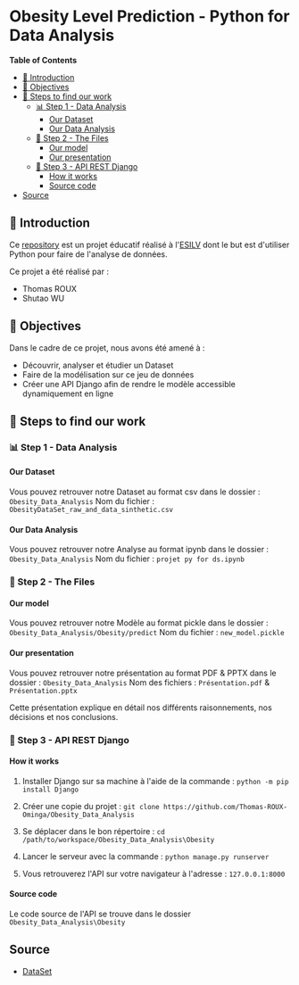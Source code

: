 # Obesity Level Prediction - Python for Data Analysis

<!-- START doctoc generated TOC please keep comment here to allow auto update -->
<!-- DON'T EDIT THIS SECTION, INSTEAD RE-RUN doctoc TO UPDATE -->
**Table of Contents**

- [🐣 Introduction](#-introduction)
- [🎯 Objectives](#-objectives)
- [🔎 Steps to find our work](#-steps-to-find-our-work)
  - [📊 Step 1 - Data Analysis](#-step-1---data-analysis)
    - [Our Dataset](#our-dataset)
    - [Our Data Analysis](#our-data-analysis)
  - [🎁 Step 2 - The Files](#-step-2---the-files)
    - [Our model](#our-model)
    - [Our presentation](#our-presentation)
  - [🦎 Step 3 - API REST Django](#-step-3---api-rest-django)
    - [How it works](#how-it-works)
    - [Source code](#source-code)
- [Source](#source)

<!-- END doctoc generated TOC please keep comment here to allow auto update -->

## 🐣 Introduction

Ce [repository](https://github.com/Thomas-ROUX-Ominga/Obesity_Data_Analysis) est un projet éducatif réalisé à l'[ESILV](https://esilv.fr) dont le but est d'utiliser Python pour faire de l'analyse de données.

Ce projet a été réalisé par :

 * Thomas ROUX
 * Shutao WU

## 🎯 Objectives

Dans le cadre de ce projet, nous avons été amené à :

* Découvrir, analyser et étudier un Dataset
* Faire de la modélisation sur ce jeu de données
* Créer une API Django afin de rendre le modèle accessible dynamiquement en ligne

## 🔎 Steps to find our work

### 📊 Step 1 - Data Analysis

#### Our Dataset

Vous pouvez retrouver notre Dataset au format csv dans le dossier : `Obesity_Data_Analysis`
Nom du fichier : `ObesityDataSet_raw_and_data_sinthetic.csv`

#### Our Data Analysis

Vous pouvez retrouver notre Analyse au format ipynb dans le dossier : `Obesity_Data_Analysis`
Nom du fichier : `projet py for ds.ipynb`

### 🎁 Step 2 - The Files

#### Our model

Vous pouvez retrouver notre Modèle au format pickle dans le dossier : `Obesity_Data_Analysis/Obesity/predict`
Nom du fichier : `new_model.pickle`

#### Our presentation

Vous pouvez retrouver notre présentation au format PDF & PPTX dans le dossier : `Obesity_Data_Analysis`
Nom des fichiers : `Présentation.pdf` & `Présentation.pptx`

Cette présentation explique en détail nos différents raisonnements, nos décisions et nos conclusions.

### 🦎 Step 3 - API REST Django

#### How it works

1. Installer Django sur sa machine à l'aide de la commande : `python -m pip install Django`

2. Créer une copie du projet : `git clone https://github.com/Thomas-ROUX-Ominga/Obesity_Data_Analysis`

3. Se déplacer dans le bon répertoire : `cd /path/to/workspace/Obesity_Data_Analysis\Obesity`

4. Lancer le serveur avec la commande : `python manage.py runserver`

5. Vous retrouverez l'API sur votre navigateur à l'adresse : `127.0.0.1:8000`

#### Source code

Le code source de l'API se trouve dans le dossier `Obesity_Data_Analysis\Obesity`

## Source

* [DataSet](https://archive.ics.uci.edu/ml/datasets/Estimation+of+obesity+levels+based+on+eating+habits+and+physical+condition+)
